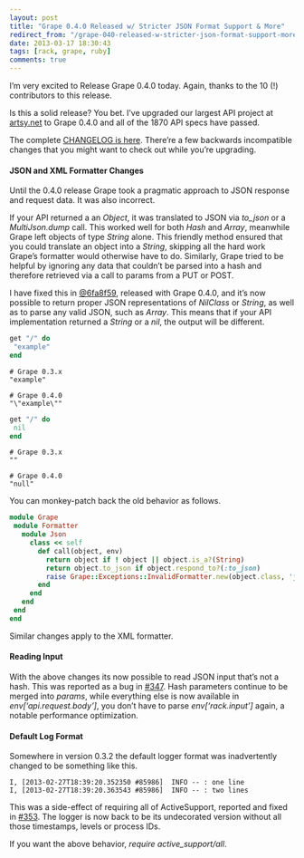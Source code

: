 ```yaml
---
layout: post
title: "Grape 0.4.0 Released w/ Stricter JSON Format Support & More"
redirect_from: "/grape-040-released-w-stricter-json-format-support-more"
date: 2013-03-17 18:30:43
tags: [rack, grape, ruby]
comments: true
---
```

I’m very excited to Release Grape 0.4.0 today. Again, thanks to the 10 (!) contributors to this release.

Is this a solid release? You bet. I’ve upgraded our largest API project at [artsy.net](http://artsy.net) to Grape 0.4.0 and all of the 1870 API specs have passed.

The complete [CHANGELOG is here](https://github.com/intridea/grape/blob/master/CHANGELOG.md). There’re a few backwards incompatible changes that you might want to check out while you’re upgrading.

#### JSON and XML Formatter Changes

Until the 0.4.0 release Grape took a pragmatic approach to JSON response and request data. It was also incorrect.

If your API returned a an _Object_, it was translated to JSON via _to_json_ or a _MultiJson.dump_ call. This worked well for both _Hash_ and _Array_, meanwhile Grape left objects of type _String_ alone. This friendly method ensured that you could translate an object into a _String_, skipping all the hard work Grape’s formatter would otherwise have to do. Similarly, Grape tried to be helpful by ignoring any data that couldn’t be parsed into a hash and therefore retrieved via a call to params from a PUT or POST.

I have fixed this in [@6fa8f59](https://github.com/intridea/grape/commit/6fa8f59e0475f926682168ad4f0bbb2f72df96a3), released with Grape 0.4.0, and it’s now possible to return proper JSON representations of _NilClass_ or _String_, as well as to parse any valid JSON, such as _Array_. This means that if your API implementation returned a _String_ or a _nil_, the output will be different.

```ruby
get "/" do
 "example"
end
```

```
# Grape 0.3.x
"example"

# Grape 0.4.0
"\"example\""
```

```ruby
get "/" do
 nil
end
```

```
# Grape 0.3.x
""

# Grape 0.4.0
"null"
```

You can monkey-patch back the old behavior as follows.

```ruby
module Grape
 module Formatter
   module Json
     class << self
       def call(object, env)
         return object if ! object || object.is_a?(String)
         return object.to_json if object.respond_to?(:to_json)
         raise Grape::Exceptions::InvalidFormatter.new(object.class, 'json')
       end
     end
   end
 end
end
```

Similar changes apply to the XML formatter.

#### Reading Input

With the above changes its now possible to read JSON input that’s not a hash. This was reported as a bug in [#347](https://github.com/intridea/grape/issues/347). Hash parameters continue to be merged into _params_, while everything else is now available in _env[‘api.request.body’]_, you don’t have to parse _env[‘rack.input’]_ again, a notable performance optimization.

#### Default Log Format

Somewhere in version 0.3.2 the default logger format was inadvertently changed to be something like this.

```
I, [2013-02-27T18:39:20.352350 #85986]  INFO -- : one line
I, [2013-02-27T18:39:20.363543 #85986]  INFO -- : two lines
```

This was a side-effect of requiring all of ActiveSupport, reported and fixed in [#353](https://github.com/intridea/grape/issues/353). The logger is now back to be its undecorated version without all those timestamps, levels or process IDs.

If you want the above behavior, _require active_support/all_.
